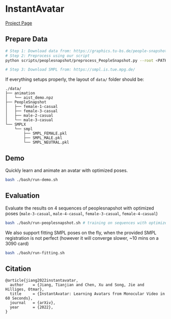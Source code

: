 # InstantAvatar
[Project Page](https://tijiang13.github.io/InstantAvatar/)

## Prepare Data
```bash
# Step 1: Download data from: https://graphics.tu-bs.de/people-snapshot
# Step 2: Preprocess using our script
python scripts/peoplesnapshot/preprocess_PeopleSnapshot.py --root <PATH_TO_PEOPLESNAPSHOT> --subject male-3-casual

# Step 3: Download SMPL from: https://smpl.is.tue.mpg.de/
```

If everything setups properly, the layout of `data/` folder should be:
```
./data/
├── animation
│   └── aist_demo.npz
├── PeopleSnapshot
│   ├── female-1-casual
│   ├── female-3-casual
│   ├── male-2-casual
│   └── male-3-casual
└── SMPLX
    └── smpl
        ├── SMPL_FEMALE.pkl
        ├── SMPL_MALE.pkl
        └── SMPL_NEUTRAL.pkl
```

## Demo 
Quickly learn and animate an avatar with optimized poses. 

```bash
bash ./bash/run-demo.sh
```

## Evaluation
Evaluate the results on 4 sequences of peoplesnapshot with optimized poses (`male-3-casual`, `male-4-casual`, `female-3-casual`, `female-4-casual`)

```bash
bash ./bash/run-peoplesnapshot.sh # training on sequences with optimized poses
```

We also support fitting SMPL poses on the fly, when the provided SMPL registration is not perfect (however it will converge slower, ~10 mins on a 3090 card)
```bash
bash ./bash/run-fitting.sh
```

## Citation
```
@article{jiang2022instantavatar,
  author    = {Jiang, Tianjian and Chen, Xu and Song, Jie and Hilliges, Otmar},
  title     = {InstantAvatar: Learning Avatars from Monocular Video in 60 Seconds},
  journal   = {arXiv},
  year      = {2022},
}
```
